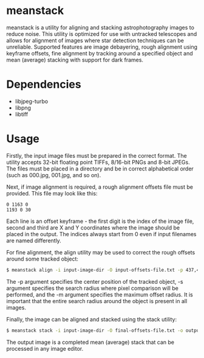 # meanstack
meanstack is a utility for aligning and stacking astrophotography images to reduce noise. This utility is optimized for use with untracked telescopes and allows for alignment of images where star detection techniques can be unreliable. Supported features are image debayering, rough alignment using keyframe offsets, fine alignment by tracking around a specified object and mean (average) stacking with support for dark frames.

# Dependencies
- libjpeg-turbo
- libpng
- libtiff

# Usage
Firstly, the input image files must be prepared in the correct format. The utility accepts 32-bit floating point TIFFs, 8/16-bit PNGs and 8-bit JPEGs. The files must be placed in a directory and be in correct alphabetical order (such as 000.jpg, 001.jpg, and so on).

Next, if image alignment is required, a rough alignment offsets file must be provided. This file may look like this:
```
0 1163 0
1193 0 30
```
Each line is an offset keyframe - the first digit is the index of the image file, second and third are X and Y coordinates where the image should be placed in the output. The indices always start from 0 even if input filenames are named differently.

For fine alignment, the align utility may be used to correct the rough offsets around some tracked object:
```sh
$ meanstack align -i input-image-dir -O input-offsets-file.txt -p 437,448 -s 64 -m 24 -o final-offsets-file.txt
```
The -p argument specifies the center position of the tracked object, -s argument specifies the search radius where pixel comparison will be performed, and the -m argument specifies the maximum offset radius. It is important that the entire search radius around the object is present in all images.

Finally, the image can be aligned and stacked using the stack utility:
```sh
$ meanstack stack -i input-image-dir -O final-offsets-file.txt -o output-stack.tiff
```

The output image is a completed mean (average) stack that can be processed in any image editor.
